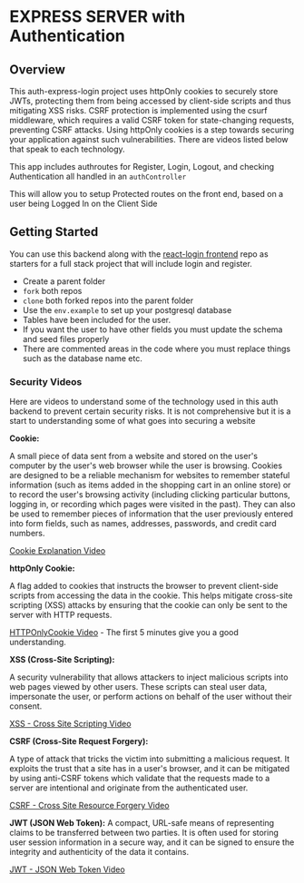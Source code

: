 # EXPRESS SERVER with Authentication

## Overview

This auth-express-login project uses httpOnly cookies to securely store JWTs, protecting them from being accessed by client-side scripts and thus mitigating XSS risks. CSRF protection is implemented using the csurf middleware, which requires a valid CSRF token for state-changing requests, preventing CSRF attacks. Using httpOnly cookies is a step towards securing your application against such vulnerabilities. There are videos listed below that speak to each technology.

This app includes authroutes for Register, Login, Logout, and checking Authentication all handled in an `authController`

This will allow you to setup Protected routes on the front end, based on a user being Logged In on the Client Side

## Getting Started

You can use this backend along with the [react-login frontend](https://github.com/10-3-pursuit/auth-react-login) repo as starters for a full stack project that will include login and register.

- Create a parent folder
- `fork` both repos
- `clone` both forked repos into the parent folder
- Use the `env.example` to set up your postgresql database
- Tables have been included for the user.
- If you want the user to have other fields you must update the schema and seed files properly
- There are commented areas in the code where you must replace things such as the database name etc.

### Security Videos

Here are videos to understand some of the technology used in this auth backend to prevent certain security risks. It is not comprehensive but it is a start to understanding some of what goes into securing a website

**Cookie:**

A small piece of data sent from a website and stored on the user's computer by the user's web browser while the user is browsing. Cookies are designed to be a reliable mechanism for websites to remember stateful information (such as items added in the shopping cart in an online store) or to record the user's browsing activity (including clicking particular buttons, logging in, or recording which pages were visited in the past). They can also be used to remember pieces of information that the user previously entered into form fields, such as names, addresses, passwords, and credit card numbers.

[Cookie Explanation Video](https://www.youtube.com/watch?v=s04Vjlcgwco)

**httpOnly Cookie:**

A flag added to cookies that instructs the browser to prevent client-side scripts from accessing the data in the cookie. This helps mitigate cross-site scripting (XSS) attacks by ensuring that the cookie can only be sent to the server with HTTP requests.

[HTTPOnlyCookie Video](https://www.youtube.com/watch?v=ROg1p0UZL0M) - The first 5 minutes give you a good understanding.

**XSS (Cross-Site Scripting):**

A security vulnerability that allows attackers to inject malicious scripts into web pages viewed by other users. These scripts can steal user data, impersonate the user, or perform actions on behalf of the user without their consent.

[XSS - Cross Site Scripting Video](https://www.youtube.com/watch?v=EoaDgUgS6QA)

**CSRF (Cross-Site Request Forgery):**

A type of attack that tricks the victim into submitting a malicious request. It exploits the trust that a site has in a user's browser, and it can be mitigated by using anti-CSRF tokens which validate that the requests made to a server are intentional and originate from the authenticated user.

[CSRF - Cross Site Resource Forgery Video](https://www.youtube.com/watch?v=eWEgUcHPle0)

**JWT (JSON Web Token):**
A compact, URL-safe means of representing claims to be transferred between two parties. It is often used for storing user session information in a secure way, and it can be signed to ensure the integrity and authenticity of the data it contains.

[JWT - JSON Web Token Video](https://www.youtube.com/watch?v=P2CPd9ynFLg)
